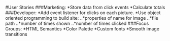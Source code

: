 #User Stories
###Marketing:
*Store data from click events
*Calculate totals
###Developer:
*Add event listener for clicks on each picture.
*Use object oriented programming to build site:
..*properties of name for image
..*file path
..*number of times shown
..*number of times clicked
###Focus Groups:
*HTML Semantics
*Color Palette
*Custom fonts
*Smooth image transitions
